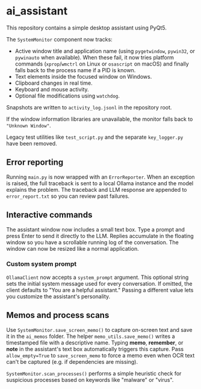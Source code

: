 # ai_assistant
This repository contains a simple desktop assistant using PyQt5.

The `SystemMonitor` component now tracks:

- Active window title and application name (using `pygetwindow`, `pywin32`, or `pywinauto` when available).
  When these fail, it now tries platform commands (`xprop`/`wmctrl` on Linux or
  `osascript` on macOS) and finally falls back to the process name if a PID is
  known.
- Text elements inside the focused window on Windows.
- Clipboard changes in real time.
- Keyboard and mouse activity.
- Optional file modifications using `watchdog`.

Snapshots are written to `activity_log.jsonl` in the repository root.

If the window information libraries are unavailable, the monitor falls back to `"Unknown Window"`.

Legacy test utilities like `test_script.py` and the separate `key_logger.py` have been removed.

## Error reporting

Running `main.py` is now wrapped with an `ErrorReporter`. When an
exception is raised, the full traceback is sent to a local Ollama
instance and the model explains the problem. The traceback and LLM
response are appended to `error_report.txt` so you can review past
failures.

## Interactive commands

The assistant window now includes a small text box. Type a prompt and press
Enter to send it directly to the LLM. Replies accumulate in the floating window
so you have a scrollable running log of the conversation. The window can now be
resized like a normal application.

### Custom system prompt

`OllamaClient` now accepts a `system_prompt` argument. This optional string
sets the initial system message used for every conversation. If omitted, the
client defaults to "You are a helpful assistant." Passing a different value lets
you customize the assistant's personality.

## Memos and process scans

Use `SystemMonitor.save_screen_memo()` to capture on-screen text and save it in the `ai_memos` folder. The helper `memo_utils.save_memo()` writes a timestamped file with a descriptive name. Typing **memo**, **remember**, or **note** in the assistant's text box automatically triggers this capture. Pass `allow_empty=True` to `save_screen_memo` to force a memo even when OCR text can't be captured (e.g. if dependencies are missing).

`SystemMonitor.scan_processes()` performs a simple heuristic check for suspicious processes based on keywords like "malware" or "virus".

